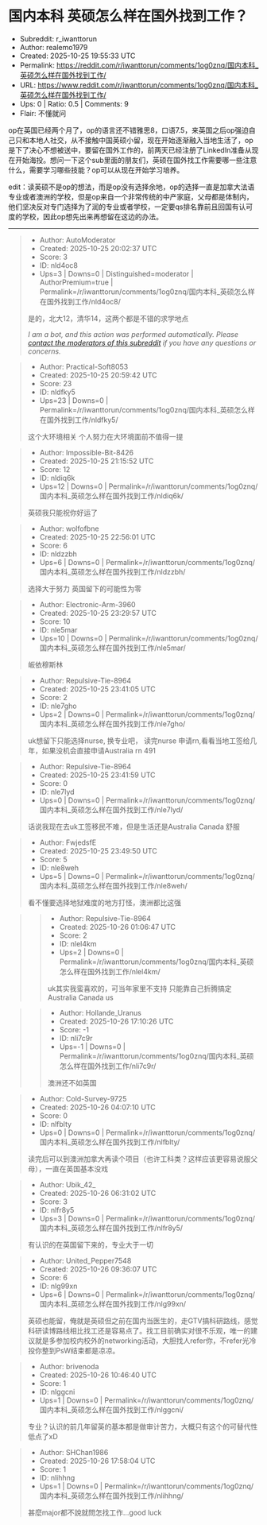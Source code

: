 # 国内本科 英硕怎么样在国外找到工作？

- Subreddit: r_iwanttorun
- Author: realemo1979
- Created: 2025-10-25 19:55:33 UTC
- Permalink: https://reddit.com/r/iwanttorun/comments/1og0znq/国内本科_英硕怎么样在国外找到工作/
- URL: https://www.reddit.com/r/iwanttorun/comments/1og0znq/国内本科_英硕怎么样在国外找到工作/
- Ups: 0 | Ratio: 0.5 | Comments: 9
- Flair: 不懂就问


op在英国已经两个月了，op的语言还不错雅思8，口语7.5，来英国之后op强迫自己只和本地人社交，从不接触中国英硕小留，现在开始逐渐融入当地生活了，op是下了决心不想被送中，要留在国外工作的，前两天已经注册了LinkedIn准备从现在开始海投。想问一下这个sub里面的朋友们，英硕在国外找工作需要哪一些注意什么，需要学习哪些技能？op可以从现在开始学习培养。

edit：读英硕不是op的想法，而是op没有选择余地，op的选择一直是加拿大法语专业或者澳洲的学校，但是op来自一个非常传统的中产家庭，父母都是体制内，他们坚决反对专门选择为了润的专业或者学校，一定要qs排名靠前且回国有认可度的学校，因此op想先出来再想留在这边的办法。


---

> - Author: AutoModerator
> - Created: 2025-10-25 20:02:37 UTC
> - Score: 3
> - ID: nld4oc8
> - Ups=3 | Downs=0 | Distinguished=moderator | AuthorPremium=true | Permalink=/r/iwanttorun/comments/1og0znq/国内本科_英硕怎么样在国外找到工作/nld4oc8/
>
> 是的，北大12，清华14，这两个都是不错的求学地点
> 
> *I am a bot, and this action was performed automatically. Please [contact the moderators of this subreddit](/message/compose/?to=/r/iwanttorun) if you have any questions or concerns.*

> - Author: Practical-Soft8053
> - Created: 2025-10-25 20:59:42 UTC
> - Score: 23
> - ID: nldfky5
> - Ups=23 | Downs=0 | Permalink=/r/iwanttorun/comments/1og0znq/国内本科_英硕怎么样在国外找到工作/nldfky5/
>
> 这个大环境相关 个人努力在大环境面前不值得一提

> - Author: Impossible-Bit-8426
> - Created: 2025-10-25 21:15:52 UTC
> - Score: 12
> - ID: nldiq6k
> - Ups=12 | Downs=0 | Permalink=/r/iwanttorun/comments/1og0znq/国内本科_英硕怎么样在国外找到工作/nldiq6k/
>
> 英硕我只能祝你好运了

> - Author: wolfofbne
> - Created: 2025-10-25 22:56:01 UTC
> - Score: 6
> - ID: nldzzbh
> - Ups=6 | Downs=0 | Permalink=/r/iwanttorun/comments/1og0znq/国内本科_英硕怎么样在国外找到工作/nldzzbh/
>
> 选择大于努力
> 英国留下的可能性为零

> - Author: Electronic-Arm-3960
> - Created: 2025-10-25 23:29:57 UTC
> - Score: 10
> - ID: nle5mar
> - Ups=10 | Downs=0 | Permalink=/r/iwanttorun/comments/1og0znq/国内本科_英硕怎么样在国外找到工作/nle5mar/
>
> 皈依穆斯林

> - Author: Repulsive-Tie-8964
> - Created: 2025-10-25 23:41:05 UTC
> - Score: 2
> - ID: nle7gho
> - Ups=2 | Downs=0 | Permalink=/r/iwanttorun/comments/1og0znq/国内本科_英硕怎么样在国外找到工作/nle7gho/
>
> uk想留下只能选择nurse, 换专业吧， 读完nurse 申请rn,看看当地工签给几年，如果没机会直接申请Australia rn 491

> - Author: Repulsive-Tie-8964
> - Created: 2025-10-25 23:41:59 UTC
> - Score: 0
> - ID: nle7lyd
> - Ups=0 | Downs=0 | Permalink=/r/iwanttorun/comments/1og0znq/国内本科_英硕怎么样在国外找到工作/nle7lyd/
>
> 话说我现在去uk工签移民不难，但是生活还是Australia Canada 舒服

> - Author: FwjedsfE
> - Created: 2025-10-25 23:49:50 UTC
> - Score: 5
> - ID: nle8weh
> - Ups=5 | Downs=0 | Permalink=/r/iwanttorun/comments/1og0znq/国内本科_英硕怎么样在国外找到工作/nle8weh/
>
> 看不懂要选择地狱难度的地方打怪，澳洲都比这强

>> - Author: Repulsive-Tie-8964
>> - Created: 2025-10-26 01:06:47 UTC
>> - Score: 2
>> - ID: nlel4km
>> - Ups=2 | Downs=0 | Permalink=/r/iwanttorun/comments/1og0znq/国内本科_英硕怎么样在国外找到工作/nlel4km/
>>
>> uk其实我蛮喜欢的，可当年家里不支持 只能靠自己折腾搞定Australia Canada us

>> - Author: Hollande_Uranus
>> - Created: 2025-10-26 17:10:26 UTC
>> - Score: -1
>> - ID: nli7c9r
>> - Ups=-1 | Downs=0 | Permalink=/r/iwanttorun/comments/1og0znq/国内本科_英硕怎么样在国外找到工作/nli7c9r/
>>
>> 澳洲还不如英国

> - Author: Cold-Survey-9725
> - Created: 2025-10-26 04:07:10 UTC
> - Score: 0
> - ID: nlfblty
> - Ups=0 | Downs=0 | Permalink=/r/iwanttorun/comments/1og0znq/国内本科_英硕怎么样在国外找到工作/nlfblty/
>
> 读完后可以到澳洲加拿大再读个项目（也许工科类？这样应该更容易说服父母），一直在英国基本没戏

> - Author: Ubik_42_
> - Created: 2025-10-26 06:31:02 UTC
> - Score: 3
> - ID: nlfr8y5
> - Ups=3 | Downs=0 | Permalink=/r/iwanttorun/comments/1og0znq/国内本科_英硕怎么样在国外找到工作/nlfr8y5/
>
> 有认识的在英国留下来的，专业大于一切

> - Author: United_Pepper7548
> - Created: 2025-10-26 09:36:07 UTC
> - Score: 6
> - ID: nlg99xn
> - Ups=6 | Downs=0 | Permalink=/r/iwanttorun/comments/1og0znq/国内本科_英硕怎么样在国外找到工作/nlg99xn/
>
> 英硕也能留，俺就是英硕但之前在国内当医生的，走GTV搞科研路线，感觉科研读博路线相比找工还是容易点了。找工目前确实对很不乐观，唯一的建议就是多参加校内校外的networking活动，大胆找人refer你，不refer光冷投你整到PsW结束都是凉凉。

> - Author: brivenoda
> - Created: 2025-10-26 10:46:40 UTC
> - Score: 1
> - ID: nlggcni
> - Ups=1 | Downs=0 | Permalink=/r/iwanttorun/comments/1og0znq/国内本科_英硕怎么样在国外找到工作/nlggcni/
>
> 专业？认识的前几年留英的基本都是做审计苦力，大概只有这个的可替代性低点了xD

> - Author: SHChan1986
> - Created: 2025-10-26 17:58:04 UTC
> - Score: 1
> - ID: nlihhng
> - Ups=1 | Downs=0 | Permalink=/r/iwanttorun/comments/1og0znq/国内本科_英硕怎么样在国外找到工作/nlihhng/
>
> 甚麼major都不說就問怎找工作...good luck
